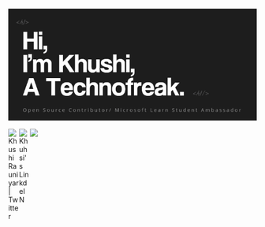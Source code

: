 [<img src="https://raw.githubusercontent.com/khu5h1/khu5h1/main/intro.gif" alt="👋 Hi there! I'm (Khushi Rauniyar|https://khu5h1.github.io)" title="👋 Hi there! I'm (Khushi Rauniyar|https://khu5h1.github.io)"/>](https://khu5h1.github.io)

<a href="https://twitter.com/khushi_rauniyar">
  <img align="left" alt="Khushi Rauniyar | Twitter" width="22px" src="https://cdn.jsdelivr.net/npm/simple-icons@v3/icons/twitter.svg" />
</a>
<a href="https://www.linkedin.com/in/khushi-rauniyar-b779891a1/">
  <img align="left" alt="Khuhsi's LinkdeIN" width="22px" src="https://cdn.jsdelivr.net/npm/simple-icons@v3/icons/linkedin.svg" />
</a>

![](https://visitor-badge.glitch.me/badge?page_id=khu5h1.khu5h1)

<br />
